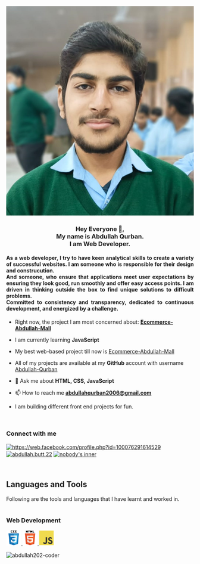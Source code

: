  <div display="inline-block" align="center"><img src="WhatsApp Image 2 2024-02-14 at 20.05.44_53af5b9b.jpg" /></div>

<h3 align="center">
  Hey Everyone 👋,<br> My name is Abdullah Qurban. <br>I am Web Developer.
</h3>

<h4 align="justify">
  As a web developer, I try to have keen analytical skills to create a variety of successful websites. I am someone who is responsible for their design  and construcution. <br>
   And someone, who ensure that applications meet user expectations by ensuring they look good, run smoothly and offer easy access points.
  I am driven in thinking outside the   box to find unique solutions to difficult problems. <br>
   Committed to consistency and transparency, dedicated to continuous development, and energized by a challenge.
</h4>

- Right now, the project I am most concerned about:  <a href = "https://ecommerceabdullahmall.netlify.app/"><strong>Ecommerce-Abdullah-Mall</strong></a>   <!-- <a href = ""><strong></strong></a> -->


 -  I am currently learning <strong>JavaScript</strong>


- My best web-based project till now is [Ecommerce-Abdullah-Mall](https://ecommerceabdullahmall.netlify.app/)

-  All of my projects are available at my **GitHub** account with username [Abdullah-Qurban](https://github.com/Abdullah-Qurban)

- 💬 Ask me about **HTML, CSS, JavaScript**

- 📫 How to reach me **abdullahqurban2006@gmail.com**

- I am building different front end projects for fun.
<br>
<h3 align="left">Connect with me</h3>
<p align="left">

<a href="https://www.facebook.com/Abdullahqurban202" target="blank"><img align="center" src="https://raw.githubusercontent.com/rahuldkjain/github-profile-readme-generator/master/src/images/icons/Social/facebook.svg" alt="https://web.facebook.com/profile.php?id=100076291614529" height="30" width="40" /></a>
<a href="https://www.instagram.com/abdu_llahpansota/" target="blank"><img align="center" src="https://raw.githubusercontent.com/rahuldkjain/github-profile-readme-generator/master/src/images/icons/Social/instagram.svg" alt="abdullah.butt.22" height="30" width="40" /></a>
<a href="https://www.youtube.com/@abdullahjutt202" target="blank"><img align="center" src="https://raw.githubusercontent.com/rahuldkjain/github-profile-readme-generator/master/src/images/icons/Social/youtube.svg" alt="nobody's inner" height="30" width="40" /></a>

</p>
<br>


<h2 align="left">Languages and Tools</h2>
Following are the tools and languages that I have learnt and worked in.
<br><br>
<p align="left">


<h3 align="left">Web Development</h3>

 <a href="https://www.w3schools.com/css/" target="_blank" rel="noreferrer"> <img src="https://raw.githubusercontent.com/devicons/devicon/master/icons/css3/css3-original-wordmark.svg" alt="css3" width="40" height="40"/> </a>
 <a href="https://www.w3.org/html/" target="_blank" rel="noreferrer"> <img src="https://raw.githubusercontent.com/devicons/devicon/master/icons/html5/html5-original-wordmark.svg" alt="html5" width="40" height="40"/> </a>
 <a href="https://developer.mozilla.org/en-US/docs/Web/JavaScript" target="_blank" rel="noreferrer"> <img src="https://raw.githubusercontent.com/devicons/devicon/master/icons/javascript/javascript-original.svg" alt="javascript" width="40" height="40"/> </a>

</p>

<p><img align="center" src="https://github-readme-stats.vercel.app/api/top-langs?username=abdullah202-coder&show_icons=true&locale=en&layout=compact" alt="abdullah202-coder" /></p>


